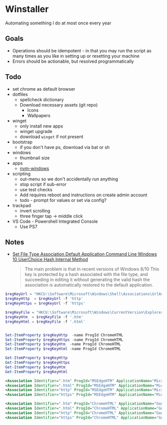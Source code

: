 # Winstaller

Automating something I do at most once every year

## Goals

* Operations should be idempotent - in that you may run the script as many times as you like in setting up or resetting your machine
* Errors should be actionable, but resolved programmatically

## Todo

* set chrome as default browser
* dotfiles
  * spellcheck dictionary
  * Download necessary assets (git repo)
    * Icons
    * Wallpapers
* winget
  * only install new apps
  * winget upgrade
  * download `winget` if not present
* bootstrap
  * if you don't have ps, download via bat or sh
* windows
  * thumbnail size
* apps
  * [nvm-windows](https://github.com/coreybutler/nvm-windows/releases)
* scripting
  * out-menu so we don't accidentally run anything
  * stop script if sub-error
  * use test checks
  * Add requires reboot and instructions on create admin account
  * todo - prompt for values or set via config?
* trackpad
  * invert scrolling
  * three finger tap -> middle click
* VS Code - Powershell Integrated Console
  * Use PS7

## Notes

* [Set File Type Association Default Application Command Line Windows 10 UserChoice Hash Internal Method](https://danysys.com/set-file-type-association-default-application-command-line-windows-10-userchoice-hash-internal-method/)

  > The main problem is that in recent versions of Windows 8/10 This key is protected by a hash associated with the file type, and succeeding in editing it without generating the valid hash the association is automatically restored to the default application.

```ps1
$regKeyUrl = "HKCU:\Software\Microsoft\Windows\Shell\Associations\UrlAssociations\{0}\UserChoice"
$regKeyHttp  = $regKeyUrl -f 'http'
$regKeyHttps = $regKeyUrl -f 'https'

$regKeyFile = "HKCU:\Software\Microsoft\Windows\CurrentVersion\Explorer\FileExts\{0}\UserChoice"
$regKeyHtm  = $regKeyFile -f '.htm'
$regKeyHtml = $regKeyFile -f '.html'


Set-ItemProperty $regKeyHttp  -name ProgId ChromeHTML
Set-ItemProperty $regKeyHttps -name ProgId ChromeHTML
Set-ItemProperty $regKeyHtm  -name ProgId ChromeHTML
Set-ItemProperty $regKeyHtml -name ProgId ChromeHTML

Get-ItemProperty $regKeyHttp
Get-ItemProperty $regKeyHttps
Get-ItemProperty $regKeyHtm
Get-ItemProperty $regKeyHtml
```

```xml
<Association Identifier=".htm" ProgId="MSEdgeHTM" ApplicationName="Microsoft Edge" />
<Association Identifier=".html" ProgId="MSEdgeHTM" ApplicationName="Microsoft Edge" />
<Association Identifier="http" ProgId="MSEdgeHTM" ApplicationName="Microsoft Edge" />
<Association Identifier="https" ProgId="MSEdgeHTM" ApplicationName="Microsoft Edge" />

<Association Identifier=".htm" ProgId="ChromeHTML" ApplicationName="Google Chrome" />
<Association Identifier=".html" ProgId="ChromeHTML" ApplicationName="Google Chrome" />
<Association Identifier="http" ProgId="ChromeHTML" ApplicationName="Google Chrome" />
<Association Identifier="https" ProgId="ChromeHTML" ApplicationName="Google Chrome" />
```

